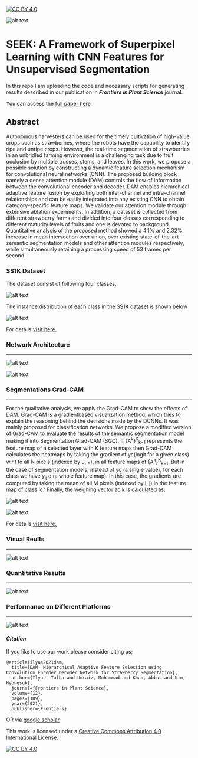 [![CC BY 4.0][cc-by-shield]][cc-by]

![alt text](https://github.com/Mr-TalhaIlyas/DAM-Hierarchical-Adaptive-Feature-Selection-Using-Convolution-Encoder-Decoder-Network-for-Strawberr/blob/master/screens/img0.png)
# SEEK: A Framework of Superpixel Learning with CNN Features for Unsupervised Segmentation

In this repo I am uploading the code and necessary scripts for generating results described in our publication in  **_Frontiers in Plant Science_** journal.

You can access the [full paper here](https://www.frontiersin.org/articles/10.3389/fpls.2021.591333/full)

## Abstract

Autonomous harvesters can be used for the timely cultivation of high-value crops such as strawberries, where the robots have the capability to identify ripe and unripe crops. However, the real-time segmentation of strawberries in an unbridled farming environment is a challenging task due to fruit occlusion by multiple trusses, stems, and leaves. In this work, we propose a possible solution by constructing a dynamic feature selection mechanism for convolutional neural networks (CNN). The proposed building block namely a dense attention module (DAM) controls the flow of information between the convolutional encoder and decoder. DAM enables hierarchical adaptive feature fusion by exploiting both inter-channel and intra-channel relationships and can be easily integrated into any existing CNN to obtain category-specific feature maps. We validate our attention module through extensive ablation experiments. In addition, a dataset is collected from different strawberry farms and divided into four classes corresponding to different maturity levels of fruits and one is devoted to background. Quantitative analysis of the proposed method showed a 4.1% and 2.32% increase in mean intersection over union, over existing state-of-the-art semantic segmentation models and other attention modules respectively, while simultaneously retaining a processing speed of 53 frames per second.

### SS1K Dataset

The dataset consist of following four classes,

![alt text](https://github.com/Mr-TalhaIlyas/DAM-Hierarchical-Adaptive-Feature-Selection-Using-Convolution-Encoder-Decoder-Network-for-Strawberr/blob/master/screens/img8.png)

The instance distribution of each class in the SS1K dataset is shown below

![alt text](https://github.com/Mr-TalhaIlyas/DAM-Hierarchical-Adaptive-Feature-Selection-Using-Convolution-Encoder-Decoder-Network-for-Strawberr/blob/master/screens/img9.png)

For details [visit here.](https://www.frontiersin.org/articles/10.3389/fpls.2021.591333/full)


### Network Architecture
__________________
![alt text](https://github.com/Mr-TalhaIlyas/DAM-Hierarchical-Adaptive-Feature-Selection-Using-Convolution-Encoder-Decoder-Network-for-Strawberr/blob/master/screens/img2.png)

![alt text](https://github.com/Mr-TalhaIlyas/DAM-Hierarchical-Adaptive-Feature-Selection-Using-Convolution-Encoder-Decoder-Network-for-Strawberr/blob/master/screens/img3.png)

### Segmentations Grad-CAM
__________________
For the qualitative analysis, we apply the Grad-CAM to show the effects of DAM. Grad-CAM is a gradientbased visualization method, which tries to explain the reasoning
behind the decisions made by the DCNNs. It was mainly
proposed for classification networks. We propose a modified
version of Grad-CAM to evaluate the results of the semantic
segmentation model making it into Segmentation Grad-CAM
(SGC). If {A<sup>k</sup>}<sup>K</sup><sub>k=1</sub> represents the feature map of a selected layer
with K feature maps then Grad-CAM calculates the heatmaps by
taking the gradient of yc(logit for a given class) w.r.t to all N pixels
(indexed by u, v), in all feature maps of {A<sup>k</sup>}<sup>K</sup><sub>k=1</sub>. But in the case
of segmentation models, instead of yc (a single value), for each
class we have y<sub>ij</sub> c (a whole feature map). In this case, the gradients
are computed by taking the mean of all M pixels (indexed by i, j)
in the feature map of class ‘c.’ Finally, the weighing vector ac k is
calculated as;

![alt text](https://github.com/Mr-TalhaIlyas/DAM-Hierarchical-Adaptive-Feature-Selection-Using-Convolution-Encoder-Decoder-Network-for-Strawberr/blob/master/screens/img.png)

![alt text](https://github.com/Mr-TalhaIlyas/DAM-Hierarchical-Adaptive-Feature-Selection-Using-Convolution-Encoder-Decoder-Network-for-Strawberr/blob/master/screens/img4.png)

For details [visit here.](https://www.frontiersin.org/articles/10.3389/fpls.2021.591333/full)


### Visual Reults
__________________
![alt text](https://github.com/Mr-TalhaIlyas/DAM-Hierarchical-Adaptive-Feature-Selection-Using-Convolution-Encoder-Decoder-Network-for-Strawberr/blob/master/screens/img6.png)

### Quantitative Results
__________________
![alt text](https://github.com/Mr-TalhaIlyas/DAM-Hierarchical-Adaptive-Feature-Selection-Using-Convolution-Encoder-Decoder-Network-for-Strawberr/blob/master/screens/img5.png)

### Performance on Different Platforms
__________________
![alt text](https://github.com/Mr-TalhaIlyas/DAM-Hierarchical-Adaptive-Feature-Selection-Using-Convolution-Encoder-Decoder-Network-for-Strawberr/blob/master/screens/img7.png)

#### **_Citation_**
If you like to use our work please consider citing us;
```
@article{ilyas2021dam,
  title={DAM: Hierarchical Adaptive Feature Selection using Convolution Encoder Decoder Network for Strawberry Segmentation},
  author={Ilyas, Talha and Umraiz, Muhammad and Khan, Abbas and Kim, Hyongsuk},
  journal={Frontiers in Plant Science},
  volume={12},
  pages={189},
  year={2021},
  publisher={Frontiers}
```
OR via [google scholar](https://scholar.google.com/scholar?cluster=11817317065915208112&hl=en&oi=scholarr)


This work is licensed under a
[Creative Commons Attribution 4.0 International License][cc-by].

[![CC BY 4.0][cc-by-image]][cc-by]

[cc-by]: http://creativecommons.org/licenses/by/4.0/
[cc-by-image]: https://i.creativecommons.org/l/by/4.0/88x31.png
[cc-by-shield]: https://img.shields.io/badge/License-CC%20BY%204.0-lightgrey.svg
